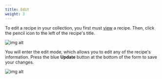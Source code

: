 ```yaml
---
title: Edit
weight: 3
---
```


To edit a recipe in your collection, you first must [view](/docs/features/recipes/view) a recipe.
Then, click the pencil icon to the left of the recipe's title. 

![img alt](/img/features/edit-recipe-enter.png)

You will enter the edit mode, which allows you to edit any of the recipe's information. 
Press the blue **Update** button at the bottom of the form to save your changes. 

![img alt](/img/features/edit-recipe.png)
